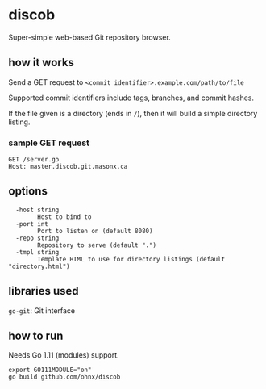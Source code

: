 # discob

Super-simple web-based Git repository browser.

## how it works

Send a GET request to `<commit identifier>.example.com/path/to/file`

Supported commit identifiers include tags, branches, and commit hashes.

If the file given is a directory (ends in `/`), then it will build a simple directory listing.

### sample GET request

```
GET /server.go
Host: master.discob.git.masonx.ca
```

## options

```
  -host string
        Host to bind to
  -port int
        Port to listen on (default 8080)
  -repo string
        Repository to serve (default ".")
  -tmpl string
        Template HTML to use for directory listings (default "directory.html")
```

## libraries used

`go-git`: Git interface

## how to run

Needs Go 1.11 (modules) support.

```
export GO111MODULE="on"
go build github.com/ohnx/discob
```
